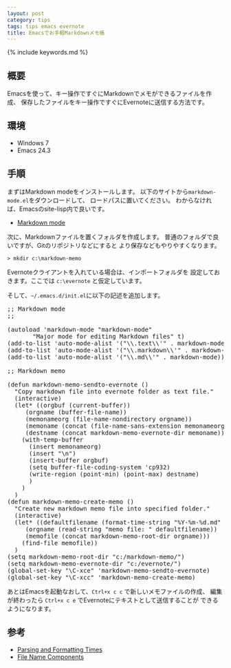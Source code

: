 ```yaml
---
layout: post
category: tips
tags: tips emacs evernote
title: Emacsでお手軽Markdownメモ帳
---
```

{% include keywords.md %}

## 概要

Emacsを使って、キー操作ですぐにMarkdownでメモができるファイルを作成、
保存したファイルをキー操作ですぐにEvernoteに送信する方法です。

## 環境

* Windows 7
* Emacs 24.3

## 手順

まずはMarkdown modeをインストールします。
以下のサイトから`markdown-mode.el`をダウンロードして、
ロードパスに置いてください。
わからなければ、Emacsのsite-lisp内で良いです。

* [Markdown mode](http://jblevins.org/projects/markdown-mode/)

次に、Markdownファイルを置くフォルダを作成します。
普通のフォルダで良いですが、Gitのリポジトリなどにすると
より保存などもやりやすくなります。

    > mkdir c:\markdown-memo

Evernoteクライアントを入れている場合は、インポートフォルダを
設定しておきます。ここでは `c:\evernote` と仮定しています。

そして、`~/.emacs.d/init.el`に以下の記述を追加します。

<pre>
;; Markdown mode
;;  <http://jblevins.org/projects/markdown-mode/>

(autoload 'markdown-mode "markdown-mode"
       "Major mode for editing Markdown files" t)
(add-to-list 'auto-mode-alist '("\\.text\\'" . markdown-mode))
(add-to-list 'auto-mode-alist '("\\.markdown\\'" . markdown-mode))
(add-to-list 'auto-mode-alist '("\\.md\\'" . markdown-mode))

;; Markdown memo

(defun markdown-memo-sendto-evernote ()
  "Copy markdown file into evernote folder as text file."
  (interactive)
  (let* ((orgbuf (current-buffer))
	 (orgname (buffer-file-name))
	 (memonameorg (file-name-nondirectory orgname))
	 (memoname (concat (file-name-sans-extension memonameorg) ".txt"))
	 (destname (concat markdown-memo-evernote-dir memoname)))
    (with-temp-buffer
      (insert memonameorg)
      (insert "\n")
      (insert-buffer orgbuf)
      (setq buffer-file-coding-system 'cp932)
      (write-region (point-min) (point-max) destname)
      )
    )
  )
(defun markdown-memo-create-memo ()
  "Create new markdown memo file into specified folder."
  (interactive)
  (let* ((defaultfilename (format-time-string "%Y-%m-%d.md" (current-time)))
	 (orgname (read-string "memo file: " defaultfilename))
	 (memofile (concat markdown-memo-root-dir orgname)))
    (find-file memofile))
  )
(setq markdown-memo-root-dir "c:/markdown-memo/")
(setq markdown-memo-evernote-dir "c:/evernote/")
(global-set-key "\C-xce" 'markdown-memo-sendto-evernote)
(global-set-key "\C-xcc" 'markdown-memo-create-memo)
</pre>

あとはEmacsを起動なおして、`Ctrl+x c c` で新しいメモファイルの作成、
編集が終わったら `Ctrl+x c e` でEvernoteにテキストとして送信することが
できるようになります。

## 参考

* [Parsing and Formatting Times](http://www.gnu.org/software/emacs/manual/html_node/elisp/Time-Parsing.html)
* [File Name Components](http://www.gnu.org/software/emacs/manual/html_node/elisp/File-Name-Components.html#File-Name-Components)
